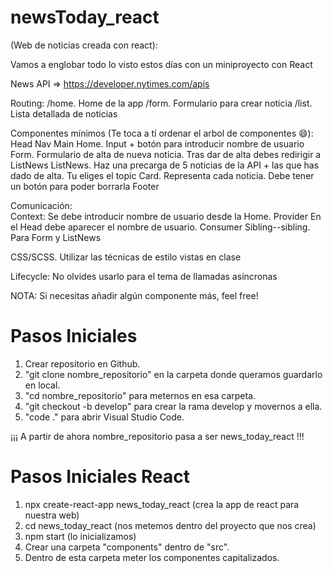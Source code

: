 # newsToday_react
(Web de noticias creada con react):

Vamos a englobar todo lo visto estos días con un miniproyecto con React

News API => https://developer.nytimes.com/apis

Routing:
    /home. Home de la app
    /form. Formulario para crear noticia
    /list. Lista detallada de noticias

Componentes mínimos (Te toca a tí ordenar el arbol de componentes 😄):
    Head
    Nav
    Main
    Home. Input + botón para introducir nombre de usuario
    Form. Formulario de alta de nueva noticia. Tras dar de alta debes redirigir a ListNews
    ListNews. Haz una precarga de 5 noticias de la API + las que has dado de alta. Tu eliges el topic
    Card. Representa cada noticia. Debe tener un botón para poder borrarla
    Footer

Comunicación:   
    Context:
        Se debe introducir nombre de usuario desde la Home. Provider
        En el Head debe aparecer el nombre de usuario. Consumer
    Sibling--sibling. Para Form y ListNews

CSS/SCSS. Utilizar las técnicas de estilo vistas en clase

Lifecycle: No olvides usarlo para el tema de llamadas asíncronas

NOTA: Si necesitas añadir algún componente más, feel free!

# Pasos Iniciales
1. Crear repositorio en Github.
2. "git clone nombre_repositorio" en la carpeta donde queramos guardarlo en local.
3. "cd nombre_repositorio" para meternos en esa carpeta.
4. "git checkout -b develop" para crear la rama develop y movernos a ella.
5. "code ." para abrir Visual Studio Code.

¡¡¡ A partir de ahora nombre_repositorio pasa a ser news_today_react !!!

# Pasos Iniciales React
1. npx create-react-app news_today_react (crea la app de react para nuestra web)
2. cd news_today_react (nos metemos dentro del proyecto que nos crea)
3. npm start (lo inicializamos)
4. Crear una carpeta "components" dentro de "src".
5. Dentro de esta carpeta meter los componentes capitalizados.




